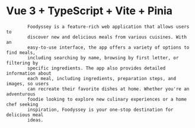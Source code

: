 # Vue 3 + TypeScript + Vite + Pinia

    		Foodyssey is a feature-rich web application that allows users to
    		discover new and delicious meals from various cuisines. With an
    		easy-to-use interface, the app offers a variety of options to find meals,
    		including searching by name, browsing by first letter, or filtering by
    		specific ingredients. The app also provides detailed information about
    		each meal, including ingredients, preparation steps, and images, so users
    		can recreate their favorite dishes at home. Whether you're an adventurous
    		foodie looking to explore new culinary experiences or a home chef seeking
    		inspiration, Foodyssey is your one-stop destination for delicious meal
    		ideas.
